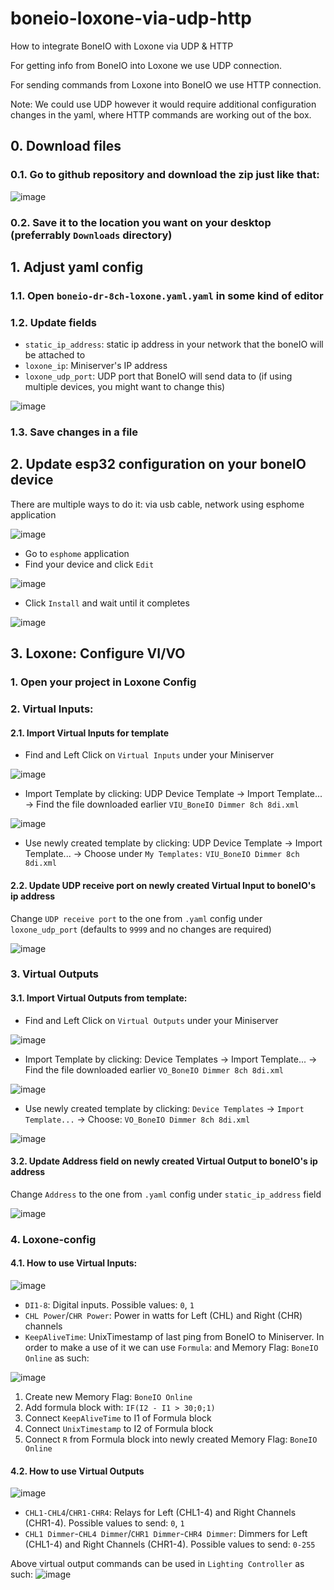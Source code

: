 # boneio-loxone-via-udp-http
How to integrate BoneIO with Loxone via UDP & HTTP

For getting info from BoneIO into Loxone we use UDP connection.

For sending commands from Loxone into BoneIO we use HTTP connection. 

Note: We could use UDP however it would require additional configuration changes in the yaml, where HTTP commands are working out of the box.

## 0. Download files
### 0.1. Go to github repository and download the zip just like that:

![image](https://github.com/user-attachments/assets/94b8d49c-6d91-4ca6-af7c-9ff73deaf68d)

### 0.2. Save it to the location you want on your desktop (preferrably `Downloads` directory)

## 1. Adjust yaml config
### 1.1. Open `boneio-dr-8ch-loxone.yaml.yaml` in some kind of editor
### 1.2. Update fields
- `static_ip_address`: static ip address in your network that the boneIO will be attached to
- `loxone_ip`: Miniserver's IP address
- `loxone_udp_port`: UDP port that BoneIO will send data to (if using multiple devices, you might want to change this)

![image](https://github.com/user-attachments/assets/628f7fa1-6ad5-4a75-bff1-a638898d66c3)

### 1.3. Save changes in a file

## 2. Update esp32 configuration on your boneIO device
There are multiple ways to do it: via usb cable, network using esphome application

![image](https://github.com/user-attachments/assets/c75c41ee-8efa-456c-9dbc-775f1e054bcd)

- Go to `esphome` application
- Find your device and click `Edit`

![image](https://github.com/user-attachments/assets/a86256df-6a80-4177-b391-7ce38851b8f3)

- Click `Install` and wait until it completes

![image](https://github.com/user-attachments/assets/2058e19d-c60f-4503-96a7-49ad2a9a6a23)

## 3. Loxone: Configure VI/VO
### 1. Open your project in Loxone Config
### 2. Virtual Inputs: 
#### 2.1. Import Virtual Inputs for template
- Find and Left Click on `Virtual Inputs` under your Miniserver

![image](https://github.com/user-attachments/assets/b630367a-bca5-480b-8aca-5cc0844665a5)

- Import Template by clicking: UDP Device Template -> Import Template... -> Find the file downloaded earlier `VIU_BoneIO Dimmer 8ch 8di.xml`

![image](https://github.com/user-attachments/assets/f0db4d49-bd27-4def-8144-d119bb68e405)

- Use newly created template by clicking: UDP Device Template -> Import Template... -> Choose under `My Templates:` `VIU_BoneIO Dimmer 8ch 8di.xml`

#### 2.2. Update UDP receive port on newly created Virtual Input to boneIO's ip address
Change `UDP receive port` to the one from `.yaml` config under `loxone_udp_port` (defaults to `9999` and no changes are required)

![image](https://github.com/user-attachments/assets/88162506-edf8-460a-ab51-56b4488d737f)

### 3. Virtual Outputs
#### 3.1. Import Virtual Outputs from template:
- Find and Left Click on `Virtual Outputs` under your Miniserver

![image](https://github.com/user-attachments/assets/c095a468-4b75-4369-9a51-40cdcb07fcc5)

- Import Template by clicking: Device Templates -> Import Template... -> Find the file downloaded earlier `VO_BoneIO Dimmer 8ch 8di.xml`

![image](https://github.com/user-attachments/assets/fa479c0f-1713-4f96-9634-c2f699cd6cb5)

- Use newly created template by clicking: `Device Templates` -> `Import Template...` -> Choose: `VO_BoneIO Dimmer 8ch 8di.xml`

![image](https://github.com/user-attachments/assets/bd540715-09e6-43e3-ab2c-92b0ff72ba12)

#### 3.2. Update Address field on newly created Virtual Output to boneIO's ip address
Change `Address` to the one from `.yaml` config under `static_ip_address` field

![image](https://github.com/user-attachments/assets/4f334829-3454-4cd2-b35e-0cc0fd03abf3)

### 4. Loxone-config
#### 4.1. How to use Virtual Inputs:

![image](https://github.com/user-attachments/assets/e191fe7d-158e-4d3c-aad6-36361c3a4706)

- `DI1-8`: Digital inputs. Possible values: `0`, `1`
- `CHL Power`/`CHR Power`: Power in watts for Left (CHL) and Right (CHR) channels
- `KeepAliveTime`: UnixTimestamp of last ping from BoneIO to Miniserver.
In order to make a use of it we can use `Formula`: and Memory Flag: `BoneIO Online` as such:

![image](https://github.com/user-attachments/assets/bfddcd08-f44d-4bf3-b064-8a1829568fe3)

1. Create new Memory Flag: `BoneIO Online`
2. Add formula block with: `IF(I2 - I1 > 30;0;1)`
3. Connect `KeepAliveTime` to I1 of Formula block
4. Connect `UnixTimestamp` to I2 of Formula block
5. Connect `R` from Formula block into newly created Memory Flag: `BoneIO Online`

#### 4.2. How to use Virtual Outputs

![image](https://github.com/user-attachments/assets/8c2613ba-098a-464d-9ef9-d1a1634b9867)

- `CHL1-CHL4`/`CHR1-CHR4`: Relays for Left (CHL1-4) and Right Channels (CHR1-4). Possible values to send: `0`, `1`
- `CHL1 Dimmer`-`CHL4 Dimmer`/`CHR1 Dimmer`-`CHR4 Dimmer`: Dimmers for Left (CHL1-4) and Right Channels (CHR1-4). Possible values to send: `0-255`

Above virtual output commands can be used in `Lighting Controller` as such:
![image](https://github.com/user-attachments/assets/b1bf52b8-7c29-4495-b685-c0f066789083)


